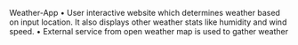 Weather-App
• User interactive website which determines weather based on input location. It also displays other weather stats like humidity and wind speed. • External service from open weather map is used to gather weather 
